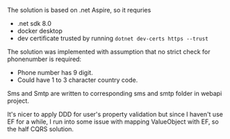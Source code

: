 The solution is based on .net Aspire, so it requries
- .net sdk 8.0
- docker desktop
- dev certificate trusted by running ```dotnet dev-certs https --trust```

The solution was implemented with assumption that no strict check for phonenumber is required:
- Phone number has 9 digit.
- Could have 1 to 3 character country code.

Sms and Smtp are written to corresponding sms and smtp folder in webapi project.

It's nicer to apply DDD for user's property validation but since I haven't use EF for a while,
I run into some issue with mapping ValueObject with EF, so the half CQRS solution.